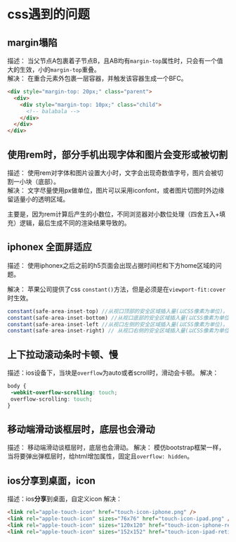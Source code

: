 # css遇到的问题

## margin塌陷

描述： 当父节点A包裹着子节点B，且AB均有`margin-top`属性时，只会有一个值大的生效，小的`margin-top`重叠。  
解决： 在重合元素外包裹一层容器，并触发该容器生成一个BFC。

```html
<div style="margin-top: 20px;" class="parent">
  <div>
    <div style="margin-top: 10px;" class="child">
      <!-- balabala -->
    </div>
  </div>
</div>
```

## 使用rem时，部分手机出现字体和图片会变形或被切割

描述： 使用rem对字体和图片设置大小时，文字会出现奇数值字号，图片会被切割一小块（底部）。  
解决： 文字尽量使用px做单位，图片可以采用iconfont，或者图片切图时外边缘留适量小的透明区域。  

主要是，因为rem计算后产生的小数位，不同浏览器对小数位处理（四舍五入+填充）逻辑，最后生成不同的渲染结果导致的。

## iphonex 全面屏适应

描述： 使用iphonex之后之前的h5页面会出现占据时间栏和下方home区域的问题。

解决： 苹果公司提供了css `constant()`方法，但是必须是在`viewport-fit:cover`时生效。
```js
constant(safe-area-inset-top) //从视口顶部的安全区域插入量(以CSS像素为单位)。
constant(safe-area-inset-bottom) //从视口底部的安全区域插入量(以CSS像素为单位)。
constant(safe-area-inset-left //从视口左侧的安全区域插入量(以CSS像素为单位)。
constant(safe-area-inset-right) // 从视口右侧的安全区域插入量(以CSS像素为单位)。
```

## 上下拉动滚动条时卡顿、慢

描述：ios设备下，当块是`overflow`为auto或者scroll时，滑动会卡顿。
解决：  
```css
body {
 -webkit-overflow-scrolling: touch;
 overflow-scrolling: touch;
}
```

## 移动端滑动谈框层时，底层也会滑动

描述： 移动端滑动谈框层时，底层也会滑动。
解决： 模仿bootstrap框架一样，当将要弹出弹框层时，给html增加属性，固定且`overflow: hidden`。

## ios**分享**到桌面，icon

描述：ios**分享**到桌面，自定义icon
解决：  
```html
<link rel="apple-touch-icon" href="touch-icon-iphone.png" />
<link rel="apple-touch-icon" sizes="76x76" href="touch-icon-ipad.png" />
<link rel="apple-touch-icon" sizes="120x120" href="touch-icon-iphone-retina.png" />
<link rel="apple-touch-icon" sizes="152x152" href="touch-icon-ipad-retina.png" />
```